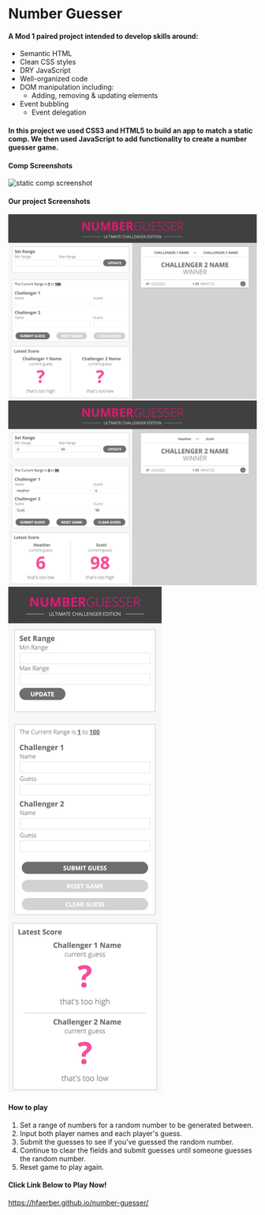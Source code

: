 # Number Guesser

#### A Mod 1 paired project intended to develop skills around:
* Semantic HTML
* Clean CSS styles
* DRY JavaScript
* Well-organized code
* DOM manipulation including:
    * Adding, removing & updating elements
* Event bubbling
    * Event delegation

#### In this project we used CSS3 and HTML5 to build an app to match a static comp.  We then used JavaScript to add functionality to create a number guesser game.

#### Comp Screenshots

![static comp screenshot](https://frontend.turing.io/assets/images/projects/number-guesser/week2-numberguesser-01.jpg)

#### Our project Screenshots

<img src="assets/our-project-screenshot-main.jpeg.png" alt="our project screenshot main"/>

<img src="assets/our-project-in-action.png" alt="our project in action"/>

<img src="assets/our-project-mobile-layout.png" alt="our project mobile layout screenshot"/>

#### How to play
1. Set a range of numbers for a random number to be generated between.
2. Input both player names and each player's guess.
3. Submit the guesses to see if you've guessed the random number.
4. Continue to clear the fields and submit guesses until someone guesses the random number.
5. Reset game to play again.

#### Click Link Below to Play Now!

https://hfaerber.github.io/number-guesser/
